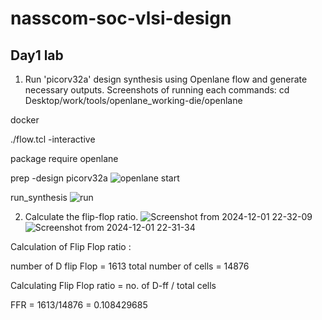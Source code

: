 # nasscom-soc-vlsi-design
## Day1 lab 
 1. Run 'picorv32a' design synthesis using Openlane flow and generate necessary outputs. Screenshots of running each commands:
  cd Desktop/work/tools/openlane_working-die/openlane

  docker

 ./flow.tcl -interactive
 
 package require openlane

 prep -design picorv32a
![openlane start](https://github.com/user-attachments/assets/ec9a304d-e6a8-4e25-bf4a-bc78c9a2c244)


run_synthesis
![run](https://github.com/user-attachments/assets/d520d62e-40e3-4f0c-b14d-4c2bbb350c1d)

2. Calculate the flip-flop ratio.
![Screenshot from 2024-12-01 22-32-09](https://github.com/user-attachments/assets/20600fe4-b15d-49d0-81d8-442a979ed995)
![Screenshot from 2024-12-01 22-31-34](https://github.com/user-attachments/assets/0bd629c8-dd21-4af2-bb20-b4bfc5d379a5)

Calculation of Flip Flop ratio : 

number of D flip Flop = 1613 total number of cells = 14876

Calculating Flip Flop ratio = no. of D-ff / total cells 

FFR = 1613/14876 = 0.108429685





